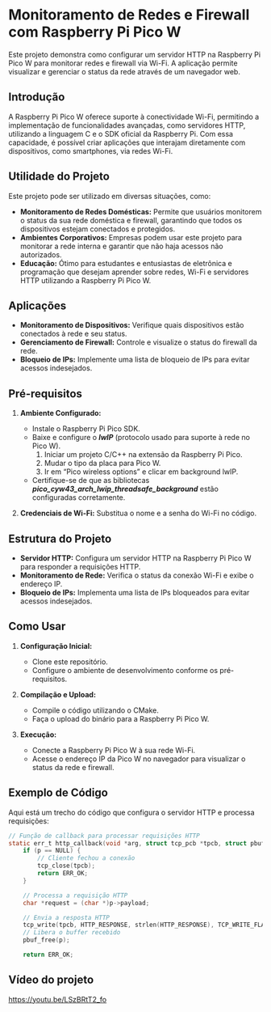 # Monitoramento de Redes e Firewall com Raspberry Pi Pico W

Este projeto demonstra como configurar um servidor HTTP na Raspberry Pi Pico W para monitorar redes e firewall via Wi-Fi. A aplicação permite visualizar e gerenciar o status da rede através de um navegador web.

## Introdução

A Raspberry Pi Pico W oferece suporte à conectividade Wi-Fi, permitindo a implementação de funcionalidades avançadas, como servidores HTTP, utilizando a linguagem C e o SDK oficial da Raspberry Pi. Com essa capacidade, é possível criar aplicações que interajam diretamente com dispositivos, como smartphones, via redes Wi-Fi.

## Utilidade do Projeto

Este projeto pode ser utilizado em diversas situações, como:

- **Monitoramento de Redes Domésticas:** Permite que usuários monitorem o status da sua rede doméstica e firewall, garantindo que todos os dispositivos estejam conectados e protegidos.
- **Ambientes Corporativos:** Empresas podem usar este projeto para monitorar a rede interna e garantir que não haja acessos não autorizados.
- **Educação:** Ótimo para estudantes e entusiastas de eletrônica e programação que desejam aprender sobre redes, Wi-Fi e servidores HTTP utilizando a Raspberry Pi Pico W.

## Aplicações

- **Monitoramento de Dispositivos:** Verifique quais dispositivos estão conectados à rede e seu status.
- **Gerenciamento de Firewall:** Controle e visualize o status do firewall da rede.
- **Bloqueio de IPs:** Implemente uma lista de bloqueio de IPs para evitar acessos indesejados.

## Pré-requisitos

1. **Ambiente Configurado:**
    * Instale o Raspberry Pi Pico SDK.
    * Baixe e configure o ***lwIP*** (protocolo usado para suporte à rede no Pico W).
        1. Iniciar um projeto C/C++ na extensão da Raspberry Pi Pico.
        2. Mudar o tipo da placa para Pico W.
        3. Ir em “Pico wireless options” e clicar em background lwIP.
    * Certifique-se de que as bibliotecas ***pico_cyw43_arch_lwip_threadsafe_background*** estão configuradas corretamente.

2. **Credenciais de Wi-Fi:** Substitua o nome e a senha do Wi-Fi no código.

## Estrutura do Projeto

- **Servidor HTTP:** Configura um servidor HTTP na Raspberry Pi Pico W para responder a requisições HTTP.
- **Monitoramento de Rede:** Verifica o status da conexão Wi-Fi e exibe o endereço IP.
- **Bloqueio de IPs:** Implementa uma lista de IPs bloqueados para evitar acessos indesejados.

## Como Usar

1. **Configuração Inicial:**
    - Clone este repositório.
    - Configure o ambiente de desenvolvimento conforme os pré-requisitos.

2. **Compilação e Upload:**
    - Compile o código utilizando o CMake.
    - Faça o upload do binário para a Raspberry Pi Pico W.

3. **Execução:**
    - Conecte a Raspberry Pi Pico W à sua rede Wi-Fi.
    - Acesse o endereço IP da Pico W no navegador para visualizar o status da rede e firewall.

## Exemplo de Código

Aqui está um trecho do código que configura o servidor HTTP e processa requisições:

```c
// Função de callback para processar requisições HTTP
static err_t http_callback(void *arg, struct tcp_pcb *tpcb, struct pbuf *p, err_t err) {
    if (p == NULL) {
        // Cliente fechou a conexão
        tcp_close(tpcb);
        return ERR_OK;
    }

    // Processa a requisição HTTP
    char *request = (char *)p->payload;

    // Envia a resposta HTTP
    tcp_write(tpcb, HTTP_RESPONSE, strlen(HTTP_RESPONSE), TCP_WRITE_FLAG_COPY);
    // Libera o buffer recebido
    pbuf_free(p);

    return ERR_OK;
```

## Vídeo do projeto

https://youtu.be/LSzBRtT2_fo


